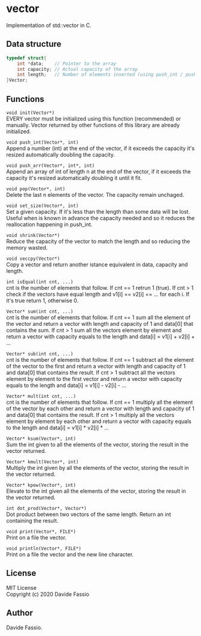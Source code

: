 # vector
Implementation of std::vector in C.

## Data structure
``` C
typedef struct{
    int *data;    // Pointer to the array
    int capacity; // Actual capacity of the array
    int length;   // Number of elements inserted (using push_int / push_arr)
}Vector;
```

## Functions
```void init(Vector*)``` \
EVERY vector must be initialized using this function (recommended) or manually.
Vector returned by other functions of this library are already initialized.

```void push_int(Vector*, int)``` \
Append a number (int) at the end of the vector, if it exceeds the capacity it's resized automatically doubling the capacity. 

```void push_arr(Vector*, int*, int)``` \
Append an array of int of length n at the end of the vector, if it exceeds the capacity it's resized automatically doubling it until it fit. 

```void pop(Vector*, int)``` \
Delete the last n elements of the vector. The capacity remain unchaged.

```void set_size(Vector*, int)``` \
Set a given capacity. If it's less than the length than some data will be lost. Useful when is known in advance the capacity needed and so it reduces the reallocation happening in push_int.

```void shrink(Vector*)``` \
Reduce the capacity of the vector to match the length and so reducing the memory wasted.

```void veccpy(Vector*)``` \
Copy a vector and return another istance equivalent in data, capacity and length.

```int isEqual(int cnt, ...)``` \
cnt is the number of elements that follow.
If cnt == 1 retrun 1 (true).
If cnt > 1 check if the vectors have equal length and v1[i] == v2[i] == ... for each i. If it's true return 1, otherwise 0.

```Vector* sum(int cnt, ...)``` \
cnt is the number of elements that follow.
If cnt == 1 sum all the element of the vector and return a vector with length and capacity of 1 and data[0] that contains the sum.
If cnt > 1 sum all the vectors element by element and return a vector with capacity equals to the length and data[i] = v1[i] + v2[i] + ...

```Vector* sub(int cnt, ...)``` \
cnt is the number of elements that follow.
If cnt == 1 subtract all the element of the vector to the first and return a vector with length and capacity of 1 and data[0] that contains the result.
If cnt > 1 subtract all the vectors element by element to the first vector and return a vector with capacity equals to the length and data[i] = v1[i] - v2[i] - ...

```Vector* mult(int cnt, ...)``` \
cnt is the number of elements that follow.
If cnt == 1 multiply all the element of the vector by each other and return a vector with length and capacity of 1 and data[0] that contains the result.
If cnt > 1 multiply all the vectors element by element by each other and return a vector with capacity equals to the length and data[i] = v1[i] * v2[i] * ...

```Vector* ksum(Vector*, int)``` \
Sum the int given to all the elements of the vector, storing the result in the vector returned.

```Vector* kmult(Vector*, int)``` \
Multiply the int given by all the elements of the vector, storing the result in the vector returned.

```Vector* kpow(Vector*, int)``` \
Elevate to the int given all the elements of the vector, storing the result in the vector returned.

```int dot_prod(Vector*, Vector*)``` \
Dot product between two vectors of the same length. Return an int containing the result.

```void print(Vector*, FILE*)``` \
Print on a file the vector.

```void println(Vector*, FILE*)``` \
Print on a file the vector and the new line character.

## License
MIT License \
Copyright (c) 2020 Davide Fassio

## Author
Davide Fassio.
